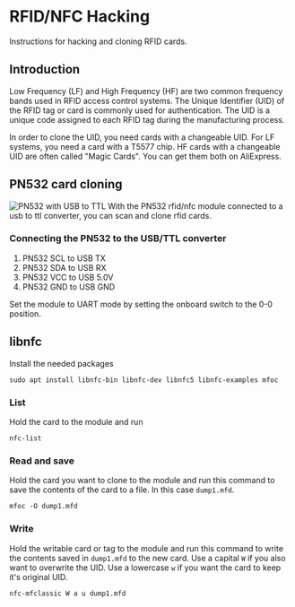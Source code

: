 # RFID/NFC Hacking
Instructions for hacking and cloning RFID cards.

## Introduction
Low Frequency (LF) and High Frequency (HF) are two common frequency bands used in RFID access control systems. The Unique Identifier (UID) of the RFID tag or card is commonly used for authentication. The UID is a unique code assigned to each RFID tag during the manufacturing process.

In order to clone the UID, you need cards with a changeable UID. For LF systems, you need a card with a T5577 chip. HF cards with a changeable UID are often called "Magic Cards". You can get them both on AliExpress.

## PN532 card cloning
![PN532 with USB to TTL](https://github.com/nfc-tools/libnfc/assets/4102106/56ae6814-fbef-48c0-a550-48b8ad139402)
With the PN532 rfid/nfc module connected to a usb to ttl converter, you can scan and clone rfid cards.

### Connecting the PN532 to the USB/TTL converter
1. PN532 SCL to USB TX
2. PN532 SDA to USB RX
3. PN532 VCC to USB 5.0V
4. PN532 GND to USB GND

Set the module to UART mode by setting the onboard switch to the 0-0 position.

## libnfc
Install the needed packages
```
sudo apt install libnfc-bin libnfc-dev libnfc5 libnfc-examples mfoc
```

### List
Hold the card to the module and run
```
nfc-list
```

### Read and save
Hold the card you want to clone to the module and run this command to save the contents of the card to a file. In this case `dump1.mfd`.
```
mfoc -O dump1.mfd
```

### Write
Hold the writable card or tag to the module and run this command to write the contents saved in `dump1.mfd` to the new card. Use a capital `W` if you also want to overwrite the UID. Use a lowercase `w` if you want the card to keep it's original UID.
```
nfc-mfclassic W a u dump1.mfd
```